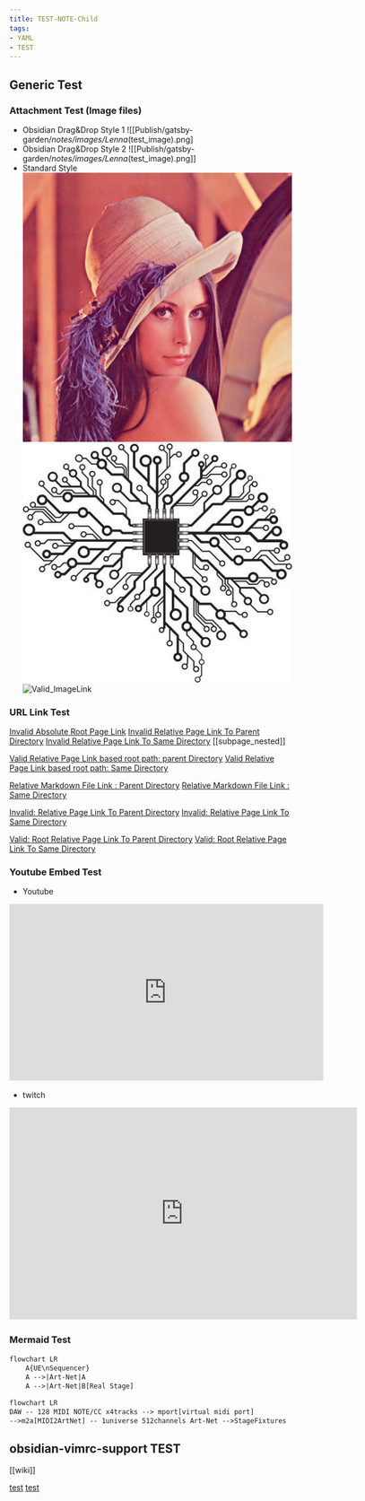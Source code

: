 ```yaml
---
title: TEST-NOTE-Child
tags:
- YAML
- TEST
---
```

## Generic Test
### Attachment Test (Image files)
- Obsidian Drag&Drop Style 1
  ![[Publish/gatsby-garden/_notes/images/Lenna_(test_image).png]
- Obsidian Drag&Drop Style 2
  ![[Publish/gatsby-garden/_notes/images/Lenna_(test_image).png]] 
- Standard Style
  ![Valid_ImageLink](lenna_child.png) 
  ![Valid_ImageLink](mental_programming_child.jpg) 
  ![Valid_ImageLink](/nested/mental_programming.jpg) 
  
<!-- ![Image](mental_programming.jpg) -->

### URL Link Test
  [Invalid Absolute Root Page Link](simple-page.md)
  [Invalid Relative Page Link To Parent Directory](../simple-page.md)
  [Invalid Relative Page Link To Same Directory](subpage_nested.md)
  [[subpage_nested]]

  [Valid Relative Page Link based root path: parent Directory](/simple-page)
  [Valid Relative Page Link based root path: Same Directory](/nested/subpage_nested)

  [Relative Markdown File Link : Parent Directory](../simple-page.md)
  [Relative Markdown File Link : Same Directory](subpage_nested.md)

  [Invalid: Relative Page Link To Parent Directory](../simple-page)
  [Invalid: Relative Page Link To Same Directory](subpage_nested)

  [Valid: Root Relative Page Link To Parent Directory](simple-page)
  [Valid: Root Relative Page Link To Same Directory](nested/subpage_nested)

### Youtube Embed Test
- Youtube
<iframe width="560" height="315" src="https://www.youtube.com/embed/TjAa0wOe5k4" title="YouTube video player" frameborder="0" allow="accelerometer; autoplay; clipboard-write; encrypted-media; gyroscope; picture-in-picture" allowfullscreen></iframe>

- twitch
<iframe src="https://player.twitch.tv/?video=134685193&parent=www.example.com" frameborder="0" allowfullscreen="true" scrolling="no" height="378" width="620"></iframe>

### Mermaid Test
```mermaid
flowchart LR
    A{UE\nSequencer}
    A -->|Art-Net|A 
    A -->|Art-Net|B[Real Stage]
```

```mermaid
flowchart LR
DAW -- 128 MIDI NOTE/CC x4tracks --> mport[virtual midi port]
-->m2a[MIDI2ArtNet] -- 1universe 512channels Art-Net -->StageFixtures
```

## obsidian-vimrc-support TEST
[[wiki]]

[test]()
[test](https://github.com/esm7/obsidian-vimrc-support)
